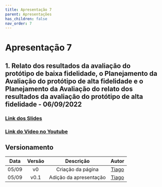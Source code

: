 ```yaml
---
title: Apresentação 7
parent: Apresentações
has_children: false
nav_order: 7
---
```


# Apresentação 7

## 1. Relato dos resultados da avaliação do protótipo de baixa fidelidade, o Planejamento da Avaliação do protótipo de alta fidelidade e o Planejamento da Avaliação do relato dos resultados da avaliação do protótipo de alta fidelidade - 06/09/2022

### [Link dos Slides](https://docs.google.com/presentation/d/1tNp7X077RVE6kIYKushQnTFyozPp14m_DCZMqRVTV7s/edit#slide=id.p)

### [Link do Video no Youtube](https://youtu.be/l6NqKy73Ce8)

## Versionamento

| Data  | Versão |       Descrição        |                 Autor                  |
|:-----:|:------:|:----------------------:|:--------------------------------------:|
| 05/09 |   v0   |   Criação da página    | [Tiago](https://github.com/TiagoBuson) |
| 05/09 |  v0.1  | Adição da apresentação | [Tiago](https://github.com/TiagoBuson) |
